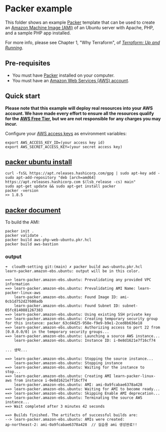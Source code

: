 # Packer example

This folder shows an example [Packer](https://www.packer.io/) template that can be used to create an [Amazon Machine
Image (AMI)](http://docs.aws.amazon.com/AWSEC2/latest/UserGuide/AMIs.html) of an Ubuntu server with Apache, PHP, and
a sample PHP app installed.

For more info, please see Chapter 1, "Why Terraform", of 
*[Terraform: Up and Running](http://www.terraformupandrunning.com)*.

## Pre-requisites

* You must have [Packer](https://www.packer.io/) installed on your computer. 
* You must have an [Amazon Web Services (AWS) account](http://aws.amazon.com/).

## Quick start

**Please note that this example will deploy real resources into your AWS account. We have made every effort to ensure 
all the resources qualify for the [AWS Free Tier](https://aws.amazon.com/free/), but we are not responsible for any
charges you may incur.** 

Configure your [AWS access 
keys](http://docs.aws.amazon.com/general/latest/gr/aws-sec-cred-types.html#access-keys-and-secret-access-keys) as 
environment variables:

```
export AWS_ACCESS_KEY_ID=(your access key id)
export AWS_SECRET_ACCESS_KEY=(your secret access key)
```

## [packer ubuntu install](https://developer.hashicorp.com/packer/tutorials/docker-get-started/get-started-install-cli)
```
curl -fsSL https://apt.releases.hashicorp.com/gpg | sudo apt-key add -
sudo apt-add-repository "deb [arch=amd64] https://apt.releases.hashicorp.com $(lsb_release -cs) main"
sudo apt-get update && sudo apt-get install packer
packer -version
>> 1.8.5
```


## [packer document](https://developer.hashicorp.com/packer/tutorials/aws-get-started)

To build the AMI:

```
packer init .
packer validate .
packer build aws-php-web-ubuntu.pkr.hcl
packer build aws-bastion
```

### output
```
➜  cloud9-setting git:(main) ✗ packer build aws-ubuntu.pkr.hcl
learn-packer.amazon-ebs.ubuntu: output will be in this color.

==> learn-packer.amazon-ebs.ubuntu: Prevalidating any provided VPC information
==> learn-packer.amazon-ebs.ubuntu: Prevalidating AMI Name: learn-packer-linux-aws
    learn-packer.amazon-ebs.ubuntu: Found Image ID: ami-0cb1d752d27600adb
    learn-packer.amazon-ebs.ubuntu: Found Subnet ID: subnet-05fc8140881267383
==> learn-packer.amazon-ebs.ubuntu: Using existing SSH private key
==> learn-packer.amazon-ebs.ubuntu: Creating temporary security group for this instance: packer_63cd4d25-958e-f9e9-b9e1-2ced8b636e18
==> learn-packer.amazon-ebs.ubuntu: Authorizing access to port 22 from [0.0.0.0/0] in the temporary security groups...
==> learn-packer.amazon-ebs.ubuntu: Launching a source AWS instance...
    learn-packer.amazon-ebs.ubuntu: Instance ID: i-0e8d1621e7f16cf74

... 생략...

==> learn-packer.amazon-ebs.ubuntu: Stopping the source instance...
    learn-packer.amazon-ebs.ubuntu: Stopping instance
==> learn-packer.amazon-ebs.ubuntu: Waiting for the instance to stop...
==> learn-packer.amazon-ebs.ubuntu: Creating AMI learn-packer-linux-aws from instance i-0e8d1621e7f16cf74
    learn-packer.amazon-ebs.ubuntu: AMI: ami-0a9fcabae6378a428
==> learn-packer.amazon-ebs.ubuntu: Waiting for AMI to become ready...
==> learn-packer.amazon-ebs.ubuntu: Skipping Enable AMI deprecation...
==> learn-packer.amazon-ebs.ubuntu: Terminating the source AWS instance...
==> Wait completed after 3 minutes 42 seconds

==> Builds finished. The artifacts of successful builds are:
--> learn-packer.amazon-ebs.ubuntu: AMIs were created:
ap-northeast-2: ami-0a9fcabae6378a428  // 실습용 ami 생성완료!!
```